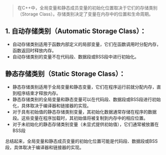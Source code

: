 > 在C++中，全局变量和静态成员变量的初始化位置取决于它们的存储类别（Storage Class）。存储类别决定了变量在内存中的位置和生命周期。


## 1. 自动存储类别（Automatic Storage Class）：

- 自动存储类别适用于函数内部定义的局部变量，它们在函数调用时分配内存，函数返回时释放内存。
- 自动存储类别的变量不在代码段、数据段或BSS段中进行初始化。

##  静态存储类别（Static Storage Class）：

- 静态存储类别适用于全局变量和静态变量，它们在程序运行前就分配内存，直到程序结束才释放内存。
- 静态存储类别的全局变量和静态变量可以在代码段、数据段或BSS段进行初始化，具体取决于编译器和链接器的实现。
- 对于具有初始值的静态存储类别变量，其初始化数据通常存储在程序的数据段。这些变量在程序加载时，其初始值将被复制到内存中的相应位置。
- 对于未初始化的静态存储类别变量（未显式提供初始值），它们通常被放置在BSS段


总结起来，全局变量和静态成员变量的初始化位置可能是代码段、数据段或BSS段，具体取决于编译器和链接器的实现。